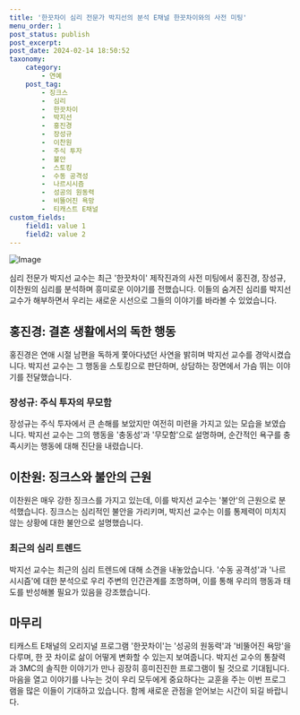 ```yaml
---
title: '한끗차이 심리 전문가 박지선의 분석 E채널 한끗차이와의 사전 미팅'
menu_order: 1
post_status: publish
post_excerpt: 
post_date: 2024-02-14 18:50:52
taxonomy:
    category:
        - 연예
    post_tag:
        - 징크스
        -  심리
        -  한끗차이
        -  박지선
        -  홍진경
        -  장성규
        -  이찬원
        -  주식 투자
        -  불안
        -  스토킹
        -  수동 공격성
        -  나르시시즘
        -  성공의 원동력
        -  비뚤어진 욕망
        -  티캐스트 E채널
custom_fields:
    field1: value 1
    field2: value 2
---
```


![Image](https://ssl.pstatic.net/mimgnews/image/408/2024/02/13/0000214642_001_20240213123701376.jpg?type=w540)

심리 전문가 박지선 교수는 최근 '한끗차이' 제작진과의 사전 미팅에서 홍진경, 장성규, 이찬원의 심리를 분석하며 흥미로운 이야기를 전했습니다. 이들의 숨겨진 심리를 박지선 교수가 해부하면서 우리는 새로운 시선으로 그들의 이야기를 바라볼 수 있었습니다.
## 홍진경: 결혼 생활에서의 독한 행동
홍진경은 연애 시절 남편을 독하게 쫓아다녔던 사연을 밝히며 박지선 교수를 경악시켰습니다. 박지선 교수는 그 행동을 스토킹으로 판단하며, 상담하는 장면에서 가슴 뛰는 이야기를 전달했습니다.
### 장성규: 주식 투자의 무모함
장성규는 주식 투자에서 큰 손해를 보았지만 여전히 미련을 가지고 있는 모습을 보였습니다. 박지선 교수는 그의 행동을 '충동성'과 '무모함'으로 설명하며, 순간적인 욕구를 충족시키는 행동에 대해 진단을 내렸습니다.
## 이찬원: 징크스와 불안의 근원
이찬원은 매우 강한 징크스를 가지고 있는데, 이를 박지선 교수는 '불안'의 근원으로 분석했습니다. 징크스는 심리적인 불안을 가리키며, 박지선 교수는 이를 통제력이 미치지 않는 상황에 대한 불안으로 설명했습니다.
### 최근의 심리 트렌드
박지선 교수는 최근의 심리 트렌드에 대해 소견을 내놓았습니다. '수동 공격성'과 '나르시시즘'에 대한 분석으로 우리 주변의 인간관계를 조명하며, 이를 통해 우리의 행동과 태도를 반성해볼 필요가 있음을 강조했습니다.
## 마무리
티캐스트 E채널의 오리지널 프로그램 '한끗차이'는 '성공의 원동력'과 '비뚤어진 욕망'을 다루며, 한 끗 차이로 삶이 어떻게 변화할 수 있는지 보여줍니다. 박지선 교수의 통찰력과 3MC의 솔직한 이야기가 만나 굉장히 흥미진진한 프로그램이 될 것으로 기대됩니다. 마음을 열고 이야기를 나누는 것이 우리 모두에게 중요하다는 교훈을 주는 이번 프로그램을 많은 이들이 기대하고 있습니다. 함께 새로운 관점을 얻어보는 시간이 되길 바랍니다.
